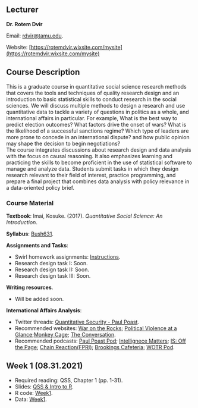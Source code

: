 ## Lecturer

**Dr. Rotem Dvir** 

Email: [rdvir@tamu.edu](rdvir@tamu.edu). 

Website: [https://rotemdvir.wixsite.com/mysite](https://rotemdvir.wixsite.com/mysite)

## Course Description

This is a graduate course in quantitative social science research methods that covers the tools and techniques of quality research design and an introduction to basic statistical skills to conduct research in the social sciences. We will discuss multiple methods to design a research and use quantitative data to tackle a variety of questions in politics as a whole, and international affairs in particular. For example, What is the best way to predict election outcomes? What factors drive the onset of wars? What is the likelihood of a successful sanctions regime? Which type of leaders are more prone to concede in an international dispute? and how public opinion may shape the decision to begin negotiations?  
The course integrates discussions about research design and data analysis with the focus on causal reasoning. It also emphasizes learning and practicing the skills to become proficient in the use of statistical software to manage and analyze data. Students submit tasks in which they design research relevant to their field of interest, practice programming, and prepare a final project that combines data analysis with policy relevance in a data-oriented policy brief.

### Course Material

**Textbook**: Imai, Kosuke. (2017). *Quantitative Social Science: An Introduction*.  

**Syllabus**: [Bush631](BUSH_Syllabus.pdf). 

**Assignments and Tasks**:  

  - Swirl homework assignments: [Instructions](Fall2021_Tasks/Swirl.pdf).
  - Research design task I: Soon.
  - Research design task II: Soon.
  - Research design task III: Soon.  

**Writing resources**. 

  - Will be added soon.

**International Affairs Analysis**:  

  - Twitter threads: [Quantitative Security - Paul Poast](http://www.paulpoast.com/quantitative-security-threads/4594675941).
  - Recommended websites: [War on the Rocks](https://warontherocks.com); [Political Violence at a Glance](https://politicalviolenceataglance.org);[Monkey Cage](https://monkeycagetopicguides.org); [The Conversation](https://theconversation.com/us).
  - Recommended podcasts: [Paul Poast Pod](https://open.spotify.com/show/57N2HMfcYw3coHTPv1lYw7); [Intellignece Matters](https://podbay.fm/p/intelligence-matters); [IS: Off the Page](https://www.belfercenter.org/OffthePage); [Chain Reaction(FPRI)](https://www.fpri.org/multimedia/chain-reaction/); [Brookings Cafeteria](https://www.brookings.edu/series/brookings-cafeteria-podcast/); [WOTR Pod](https://warontherocks.com/category/podcasts/war-on-the-rocks/).  

## Week 1 (08.31.2021) 

  - Required reading: QSS, Chapter 1 (pp. 1-31).
  - Slides: [QSS & Intro to R](Content/wk1_slides.pdf).
  - R code: [Week1](Code/Week1/Code_week1.R).
  - Data: [Week1](Data/Week1/ags.xlsx).

